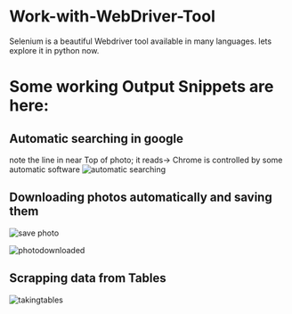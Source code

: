 # Work-with-WebDriver-Tool
Selenium is a beautiful Webdriver tool available in many languages. lets explore it in python now.

# Some working Output Snippets are here:

## Automatic searching in google
 note the line in near Top of photo; it reads-> Chrome is controlled by some automatic software
![automatic searching](https://user-images.githubusercontent.com/32717195/43881564-354a3672-9bca-11e8-89f7-a6e383eb5bbf.JPG)

## Downloading photos automatically and saving them
![save photo](https://user-images.githubusercontent.com/32717195/43881577-3ec5c93c-9bca-11e8-94b4-e7dc3b7bd29c.JPG)

![photodownloaded](https://user-images.githubusercontent.com/32717195/43881573-3b3b6af6-9bca-11e8-801f-dec90b3ce9e9.JPG)

## Scrapping data from Tables
![takingtables](https://user-images.githubusercontent.com/32717195/43881576-3d5b9e5a-9bca-11e8-91b0-c36333e06f41.JPG)
